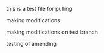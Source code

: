 this is a test file for pulling


making modifications


making modifications on test branch

testing of amending

